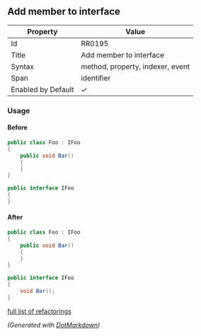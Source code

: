 ## Add member to interface

| Property           | Value                            |
| ------------------ | -------------------------------- |
| Id                 | RR0195                           |
| Title              | Add member to interface          |
| Syntax             | method, property, indexer, event |
| Span               | identifier                       |
| Enabled by Default | &#x2713;                         |

### Usage

#### Before

```csharp
public class Foo : IFoo
{
    public void Bar()
    {
    }
}

public interface IFoo
{
}
```

#### After

```csharp
public class Foo : IFoo
{
    public void Bar()
    {
    }
}

public interface IFoo
{
    void Bar();
}
```

[full list of refactorings](Refactorings.md)

*\(Generated with [DotMarkdown](http://github.com/JosefPihrt/DotMarkdown)\)*